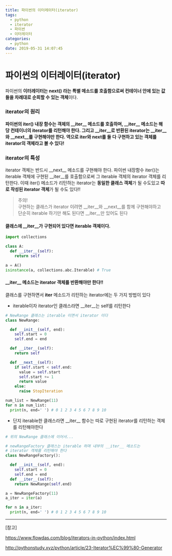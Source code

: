 ```yaml
---
title: 파이썬의 이터레이터(iterator)
tags:
  - python
  - iterator
  - 파이썬
  - 이터레이터
categories:
  - python
date: 2019-05-31 14:07:45
---
```



# 파이썬의 이터레이터(iterator)

파이썬의 **이터레이터는 next() 라는 특별 메소드를 호출함으로써 컨테이너 안에 있는 값들을 차례대로 순회할 수 있는 객체**이다.

### iterator의 원리

**파이썬의 iter() 내장 함수는 객체의 \_\_iter\_\_ 메소드를 호출하며, \_\_iter\_\_ 메소드는 해당 컨테이너의 iterator를 리턴해야 한다. 그리고 \_\_iter\_\_로 반환된 iterator는 \_\_iter\_\_와 \_\_next\_\_를 구현해야만 한다. 역으로 iter와 next를 둘 다 구현하고 있는 객체를 iterator의 객체라고 볼 수 있다!**

### iterator의 특성

iterator 객체는 반드시 \_\_next\_\_ 메소드를 구현해야 한다. 파이썬 내장함수 iter()는 iterable 객체에 구현된 __iter__를 호출함으로써 그 iterable 객체의 iterator 객체를 리턴한다. 이때 iter() 메소드가 리턴하는 iterator는 **동일한 클래스 객체**가 될 수도있고 **따로 작성된 iterator 객체**가 될 수도 있다!!

> 주의! <br>
> 구현하는 클래스가 iterator 이려면 \_\_iter\_\_와 \_\_next\_\_를 함께 구현해야하고<br>
> 단순히 iterable 하기만 해도 된다면 \_\_iter\_\_만 있어도 된다

#### 클래스에 \_\_iter\_\_가 구현되어 있다면 iterable 객체이다.
~~~python
import collections

class A:
  def __iter__(self):
    return self

a = A()
isinstance(a, collections.abc.Iterable) # True
~~~

#### \_\_iter\_\_ 메소드는 iterator 객체를 반환해야만 한다!!

클래스를 구현하면서 __iter__ 메소드가 리턴하는 iterator에는 두 가지 방법이 있다

* iterable이자 iterator인 클래스라면 \_\_iter\_\_는 self를 리턴한다

```python
# NewRange 클래스는 iterable 이면서 iterator 이다
class NewRange:

  def __init__(self, end):
    self.start = 0
    self.end = end

  def __iter__(self):
    return self

  def __next__(self):
    if self.start < self.end:
      value = self.start
      self.start += 1
      return value
    else:
      raise StopIteration

num_list = NewRange(11)
for n in num_list:
  print(n, end=' ') # 0 1 2 3 4 5 6 7 8 9 10
```

* 단지 iterable한 클래스라면 \_\_iter\_\_ 함수는 따로 구현된 iterator를 리턴하는 객체를 리턴해야한다

```python
# 위의 NewRange 클래스에 이어서...

# newRangeFactory 클래스는 iterable 하며 내부의 __iter__ 메소드는
# iterator 객체를 리턴해야 한다
class NewRangeFactory():

  def __init__(self, end):
    self.start = 0
    self.end = end
  def __iter__(self):
    return NewRange(self.end)

a = NewRangeFactory(11)
a_iter = iter(a)

for n in a_iter:
  print(n, end=' ') # 0 1 2 3 4 5 6 7 8 9 10
```

- - - 
[참고]

<https://www.flowdas.com/blog/iterators-in-python/index.html>

<http://pythonstudy.xyz/python/article/23-Iterator%EC%99%80-Generator>